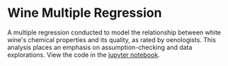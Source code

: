 # Wine Multiple Regression
A multiple regression conducted to model the relationship between white wine's chemical properties and its quality, as rated by oenologists. This analysis places an emphasis on assumption-checking and data explorations. View the code in the [jupyter notebook](./wine_multiple_regression.ipynb).